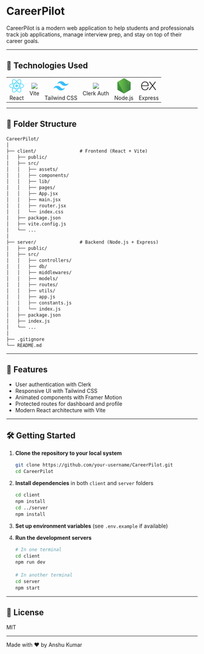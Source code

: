 # CareerPilot

CareerPilot is a modern web application to help students and professionals track job applications, manage interview prep, and stay on top of their career goals.

---

## 🚀 Technologies Used

<table>
  <tr>
    <td align="center"><img src="https://raw.githubusercontent.com/devicons/devicon/master/icons/react/react-original.svg" width="40" /><br/>React</td>
    <td align="center"><img src="https://vitejs.dev/logo.svg" width="40" /><br/>Vite</td>
    <td align="center"><img src="https://raw.githubusercontent.com/devicons/devicon/master/icons/tailwindcss/tailwindcss-plain.svg" width="40" /><br/>Tailwind CSS</td>
    <td align="center"><img src="https://avatars.githubusercontent.com/u/9216092?s=200&v=4" width="40" /><br/>Clerk Auth</td>
    <td align="center"><img src="https://raw.githubusercontent.com/devicons/devicon/master/icons/nodejs/nodejs-original.svg" width="40" /><br/>Node.js</td>
    <td align="center"><img src="https://raw.githubusercontent.com/devicons/devicon/master/icons/express/express-original.svg" width="40" /><br/>Express</td>
  </tr>
</table>

---

## 📁 Folder Structure

```
CareerPilot/
│
├── client/                # Frontend (React + Vite)
│   ├── public/
│   ├── src/
│   │   ├── assets/
│   │   ├── components/
│   │   ├── lib/
│   │   ├── pages/
│   │   ├── App.jsx
│   │   ├── main.jsx
│   │   ├── router.jsx
│   │   └── index.css
│   ├── package.json
│   ├── vite.config.js
│   └── ...
│
├── server/                # Backend (Node.js + Express)
│   ├── public/
│   ├── src/
│   │   ├── controllers/
│   │   ├── db/
│   │   ├── middlewares/
│   │   ├── models/
│   │   ├── routes/
│   │   ├── utils/
│   │   ├── app.js
│   │   ├── constants.js
│   │   └── index.js
│   ├── package.json
│   ├── index.js
│   └── ...
│
├── .gitignore
└── README.md
```

---

## 📝 Features

- User authentication with Clerk
- Responsive UI with Tailwind CSS
- Animated components with Framer Motion
- Protected routes for dashboard and profile
- Modern React architecture with Vite

---
## 🛠️ Getting Started

1. **Clone the repository to your local system**

   ```bash
   git clone https://github.com/your-username/CareerPilot.git
   cd CareerPilot
   ```

2. **Install dependencies** in both `client` and `server` folders

   ```bash
   cd client
   npm install
   cd ../server
   npm install
   ```

3. **Set up environment variables** (see `.env.example` if available)

4. **Run the development servers**

   ```bash
   # In one terminal
   cd client
   npm run dev

   # In another terminal
   cd server
   npm start
   ```

---

## 📄 License

MIT

---

Made with ❤️ by Anshu Kumar